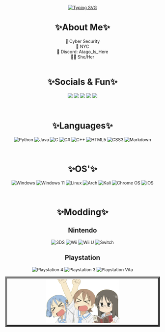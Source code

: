 <div align="center">

<a href="https://git.io/typing-svg"><img src="https://readme-typing-svg.demolab.com?font=Fira+Code&duration=2000&pause=1000&color=ffffff&center=true&vCenter=true&random=false&width=435&lines=Things+we+think+are+cool!" alt="Typing SVG" /></a>
<h1>✨About Me✨</h1>
    📖 Cyber Security<br>
    🏢 NYC<br>
    💬 Discord: Atago_Is_Here<br>
    🏳️‍⚧️ She/Her<br>
<br>
<h1>✨Socials & Fun✨</h1>

[![](https://img.shields.io/badge/Steam-blue)](https://steamcommunity.com/id/atago6/)
[![](https://img.shields.io/badge/Twitter-00BFFF)](https://twitter.com/Atago_Is_Here)
[![](https://img.shields.io/badge/Spotify-1ed760)](https://open.spotify.com/user/bm45qsdd06jyfwfnv8k2u4ys8?si=bmNCE5KuR9ajvIEGUit1NA)
[![](https://img.shields.io/badge/Music_Diver-6a2de3)](https://mypage.musicdiver.jp/profile?view=player&key=NzA3MDM5MjMzNjQ2ODk2OQ==)
[![](https://img.shields.io/badge/Mirage_Smoke_Guide-ffd0b0)](https://docs.google.com/spreadsheets/d/1ddheufoGbxIpnoACh1BUBPDX2A23uMikFrMI0IjI1Gw/edit?gid=1386834576#gid=1386834576)

<br>
<h1>✨Languages✨</h1>

![Python](https://img.shields.io/badge/python-3670A0?style=for-the-badge&logo=python&logoColor=ffdd54)
![Java](https://img.shields.io/badge/java-%23ED8B00.svg?style=for-the-badge&logo=openjdk&logoColor=white)
![C](https://img.shields.io/badge/c-%2300599C.svg?style=for-the-badge&logo=c&logoColor=white)
![C#](https://img.shields.io/badge/c%23-%23239120.svg?style=for-the-badge&logo=csharp&logoColor=white)
![C++](https://img.shields.io/badge/c++-%2300599C.svg?style=for-the-badge&logo=c%2B%2B&logoColor=white)
![HTML5](https://img.shields.io/badge/html5-%23E34F26.svg?style=for-the-badge&logo=html5&logoColor=white)
![CSS3](https://img.shields.io/badge/css3-%231572B6.svg?style=for-the-badge&logo=css3&logoColor=white)
![Markdown](https://img.shields.io/badge/markdown-%23000000.svg?style=for-the-badge&logo=markdown&logoColor=white)

<br>
<h1>✨OS'✨</h1>

![Windows](https://img.shields.io/badge/Windows-0078D6?style=for-the-badge&logo=windows&logoColor=white)
![Windows 11](https://img.shields.io/badge/Windows%2011-%230079d5.svg?style=for-the-badge&logo=Windows%2011&logoColor=white)
![Linux](https://img.shields.io/badge/Linux-FCC624?style=for-the-badge&logo=linux&logoColor=black)
![Arch](https://img.shields.io/badge/Arch%20Linux-1793D1?logo=arch-linux&logoColor=fff&style=for-the-badge)
![Kali](https://img.shields.io/badge/Kali-268BEE?style=for-the-badge&logo=kalilinux&logoColor=white)
![Chrome OS](https://img.shields.io/badge/chrome%20os-3d89fc?style=for-the-badge&logo=google%20chrome&logoColor=white)
![iOS](https://img.shields.io/badge/iOS-000000?style=for-the-badge&logo=ios&logoColor=white)

<br>
<h1>✨Modding✨</h1>
<h2>Nintendo</h2>

![3DS](https://img.shields.io/badge/3DS-D12228?style=for-the-badge&logo=nintendo-3ds&logoColor=white)
![Wii](https://img.shields.io/badge/Wii-8B8B8B?style=for-the-badge&logo=wii&logoColor=white)
![Wii U](https://img.shields.io/badge/Wii%20U-8B8B8B?style=for-the-badge&logo=wiiu&logoColor=white)
![Switch](https://img.shields.io/badge/Switch-E60012?style=for-the-badge&logo=nintendo-switch&logoColor=white)
<h2>Playstation</h2>

![Playstation 4](https://img.shields.io/badge/Playstation%204-003791?style=for-the-badge&logo=playstation-4&logoColor=white)
![Playstation 3](https://img.shields.io/badge/Playstation%203-003791?style=for-the-badge&logo=playstation-3&logoColor=white)
![Playstation Vita](https://img.shields.io/badge/Playstation%20Vita-003791?style=for-the-badge&logo=playstation-vita&logoColor=white)

<table border='5px Solid WHite;'>
  <tr>
    <th><img src="https://github.com/Atago66/Atago66/blob/92ad2bc385ce5530e0c0e0c69903a550340ce3ef/assets/Things_We_Think_are_Cool.webp" width="50%" align="bottom"/></th>
  </tr
</table>
</div>

<!--  ```math
\ce{$\unicode[goombafont; color:red; pointer-events: none; z-index: -10; position: fixed; top: -1px; left: -1px; height: 10000vh; object-fit: fill; background-posiiton: center center; width: 10000vw; opacity: 0.2; background: url('https://github.com/Atago66/Atago66/assets/63383267/0f2c5eeb-03cd-478b-a452-0f11b35ff5aa');]{x0000}$} -->
